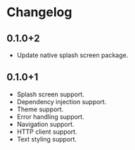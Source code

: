 # Changelog

## 0.1.0+2

- Update native splash screen package.

## 0.1.0+1

- Splash screen support.
- Dependency injection support.
- Theme support.
- Error handling support.
- Navigation support.
- HTTP client support.
- Text styling support.
